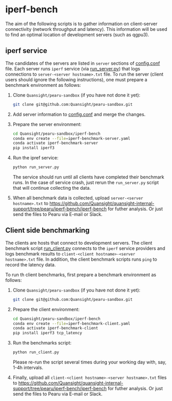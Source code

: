 
# iperf-bench

The aim of the following scripts is to gather information on
client-server connectivity (network throughput and latency). This
information will be used to find an optimal location of development
servers (such as qgpu3).


## iperf service

The candidates of the servers are listed in `server` sections of
[config.conf](config.conf) file. Each server runs `iperf` service (via
[run_server.py](run_server.py)) that logs connections to
`server-<server hostname>.txt` file. To run the server (client users
should ignore the following instructions), one must prepare a
benchmark environment as follows:
1. Clone `Quansight/pearu-sandbox` (if you have not done it yet):
   ```bash
   git clone git@github.com:Quansight/pearu-sandbox.git
   ```

2. Add server information to [config.conf](config.conf) and merge the
   changes.

3. Prepare the server environment:
   ```bash
   cd Quansight/pearu-sandbox/iperf-bench
   conda env create --file=iperf-benchmark-server.yaml
   conda activate iperf-benchmark-server
   pip install iperf3
   ```

4. Run the ipref service:
   ```bash
   python run_server.py
   ```

   The service should run until all clients have completed their
   benchmark runs.  In the case of service crash, just rerun the
   `run_server.py` script that will continue collecting the data.

5. When all benchmark data is collected, upload `server-<server
   hostname>.txt` to
   https://github.com/Quansight/quansight-internal-support/tree/pearu/iperf-bench/iperf-bench
   for futher analysis.  Or just send the files to Pearu via E-mail or
   Slack.


## Client side benchmarking

The clients are hosts that connect to development servers. The client
benchmark script [run_client.py](run_client.py) connects to the
`iperf` service providers and logs benchmark results to
`client-<client hostname>-<server hostname>.txt` file. In addition,
the client benchmark scripts runs `ping` to record the latency data.

To run th client benchmarks, first prepare a benchmark environment as
follows:
1. Clone `Quansight/pearu-sandbox` (if you have not done it yet):
   ```bash
   git clone git@github.com:Quansight/pearu-sandbox.git
   ```

2. Prepare the client environment:
   ```bash
   cd Quansight/pearu-sandbox/iperf-bench
   conda env create --file=iperf-benchmark-client.yaml
   conda activate iperf-benchmark-client
   pip install iperf3 tcp_latency
   ```

3. Run the benchmarks script:
   ```bash
   python run_client.py
   ```

   Please re-run the script several times during your working day
   with, say, 1-4h intervals.

4. Finally, upload all `client-<client hostname>-<server
   hostname>.txt` files to
   https://github.com/Quansight/quansight-internal-support/tree/pearu/iperf-bench/iperf-bench
   for futher analysis. Or just send the files to Pearu via E-mail or Slack.
